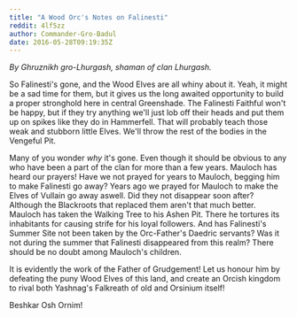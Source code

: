 ```yaml
---
title: "A Wood Orc's Notes on Falinesti"
reddit: 4lf5zz
author: Commander-Gro-Badul
date: 2016-05-28T09:19:35Z
---
```


*By Ghruznikh gro-Lhurgash, shaman of clan Lhurgash.*

So Falinesti's gone, and the Wood Elves are all whiny about it. Yeah, it might be a sad time for them, but it gives us the long awaited opportunity to build a proper stronghold here in central Greenshade. The Falinesti Faithful won't be happy, but if they try anything we'll just lob off their heads and put them up on spikes like they do in Hammerfell. That will probably teach those weak and stubborn little Elves. We'll throw the rest of the bodies in the Vengeful Pit.

Many of you wonder *why* it's gone. Even though it should be obvious to any who have been a part of the clan for more than a few years. Mauloch has heard our prayers! Have we not prayed for years to Mauloch, begging him to make Falinesti go away? Years ago we prayed for Mauloch to make the Elves of Vullain go away aswell. Did they not disappear soon after? Although the Blackroots that replaced them aren't that much better. Mauloch has taken the Walking Tree to his Ashen Pit. There he tortures its inhabitants for causing strife for his loyal followers. And has Falinesti's Summer Site not been taken by the Orc-Father's Daedric servants? Was it not during the summer that Falinesti disappeared from this realm? There should be no doubt among Mauloch's children.

It is evidently the work of the Father of Grudgement! Let us honour him by defeating the puny Wood Elves of this land, and create an Orcish kingdom to rival both Yashnag's Falkreath of old and Orsinium itself!

Beshkar Osh Ornim!
